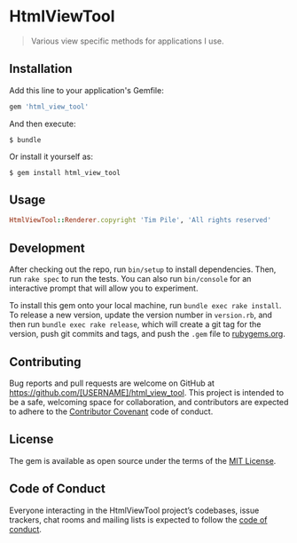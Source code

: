 # HtmlViewTool

> Various view specific methods for applications I use.

## Installation

Add this line to your application's Gemfile:

```ruby
gem 'html_view_tool'
```

And then execute:

    $ bundle

Or install it yourself as:

    $ gem install html_view_tool

## Usage

```ruby
HtmlViewTool::Renderer.copyright 'Tim Pile', 'All rights reserved'
```

## Development

After checking out the repo, run `bin/setup` to install dependencies. Then, run `rake spec` to run the tests. You can also run `bin/console` for an interactive prompt that will allow you to experiment.

To install this gem onto your local machine, run `bundle exec rake install`. To release a new version, update the version number in `version.rb`, and then run `bundle exec rake release`, which will create a git tag for the version, push git commits and tags, and push the `.gem` file to [rubygems.org](https://rubygems.org).

## Contributing

Bug reports and pull requests are welcome on GitHub at https://github.com/[USERNAME]/html_view_tool. This project is intended to be a safe, welcoming space for collaboration, and contributors are expected to adhere to the [Contributor Covenant](http://contributor-covenant.org) code of conduct.

## License

The gem is available as open source under the terms of the [MIT License](https://opensource.org/licenses/MIT).

## Code of Conduct

Everyone interacting in the HtmlViewTool project’s codebases, issue trackers, chat rooms and mailing lists is expected to follow the [code of conduct](https://github.com/[USERNAME]/html_view_tool/blob/master/CODE_OF_CONDUCT.md).
